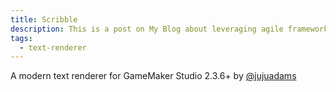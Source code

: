 ```yaml
---
title: Scribble
description: This is a post on My Blog about leveraging agile frameworks.
tags:
  - text-renderer
---
```


A modern text renderer for GameMaker Studio 2.3.6+ by [@jujuadams](https://github.com/JujuAdams/)

